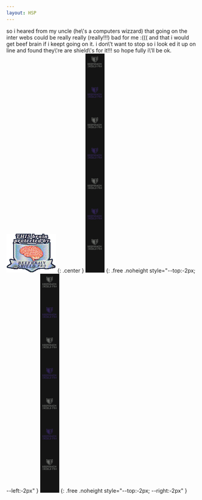 ```yaml
---
layout: HSP
---
```


<div class="center" style="--box-width:200px">
so i heared from my uncle (he\'s a computers wizzard) that going on the inter webs could be really really (really!!!) bad for me :((( and that i would get beef brain if i keept going on it. i don\'t want to stop so i look ed it up on line and found they\'re are shield\'s for it!!! so hope fully  i\'ll be ok.
</div>

<img src="/user_resources/images/beefbrainshieldbadge.png">
{: .center }

<img src="/user_resources/images/beefbrainshield.png">
{: .free .noheight style="--top:-2px; --left:-2px" }
<img src="/user_resources/images/beefbrainshield.png">
{: .free .noheight style="--top:-2px; --right:-2px" }